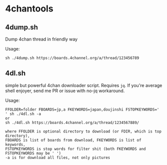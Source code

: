 # 4chantools

## 4dump.sh
Dump 4chan thread in friendly way

Usage:
```
sh ./4dump.sh https://boards.4channel.org/a/thread/123456789
```

## 4dl.sh
simple but powerful 4chan downloader script. Requires `jq`. If you're average shell enjoyer, send me PR or issue with no-jq workaround.

Usage:
```
FFOLDER=folder FBOARDS=jp,a FKEYWORDS=japan,doujinshi FSTOPKEYWORDS=' ' sh ./4dl.sh -a
or
sh ./4dl.sh https://boards.4channel.org/a/thread/1234567889/

where FFOLDER is optional directory to download (or FDIR, which is top directory),
FBOARDS is list of boards from download, FKEYWORDS is list of keywords,
FSTOPKEYWORDS is stop words for filter shit (both FKEYWORDS and FSTOPKEYWORDS may be ' ')
-a is for download all files, not only pictures
```
